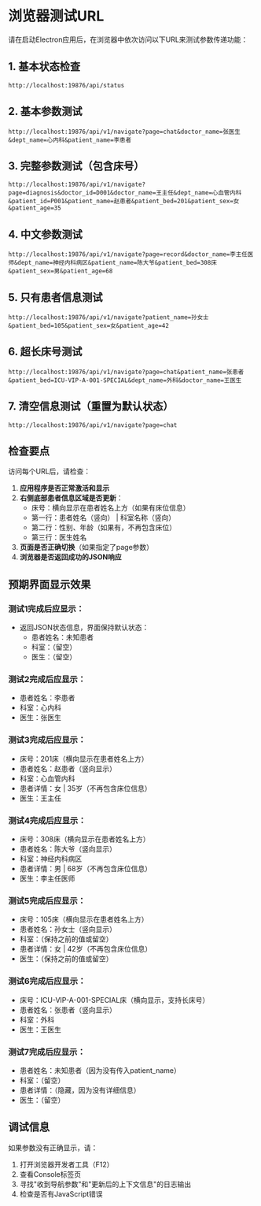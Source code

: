 # 浏览器测试URL

请在启动Electron应用后，在浏览器中依次访问以下URL来测试参数传递功能：

## 1. 基本状态检查
```
http://localhost:19876/api/status
```

## 2. 基本参数测试
```
http://localhost:19876/api/v1/navigate?page=chat&doctor_name=张医生&dept_name=心内科&patient_name=李患者
```

## 3. 完整参数测试（包含床号）
```
http://localhost:19876/api/v1/navigate?page=diagnosis&doctor_id=D001&doctor_name=王主任&dept_name=心血管内科&patient_id=P001&patient_name=赵患者&patient_bed=201&patient_sex=女&patient_age=35
```

## 4. 中文参数测试
```
http://localhost:19876/api/v1/navigate?page=record&doctor_name=李主任医师&dept_name=神经内科病区&patient_name=陈大爷&patient_bed=308床&patient_sex=男&patient_age=68
```

## 5. 只有患者信息测试
```
http://localhost:19876/api/v1/navigate?patient_name=孙女士&patient_bed=105&patient_sex=女&patient_age=42
```

## 6. 超长床号测试
```
http://localhost:19876/api/v1/navigate?page=chat&patient_name=张患者&patient_bed=ICU-VIP-A-001-SPECIAL&dept_name=外科&doctor_name=王医生
```

## 7. 清空信息测试（重置为默认状态）
```
http://localhost:19876/api/v1/navigate?page=chat
```

## 检查要点

访问每个URL后，请检查：

1. **应用程序是否正常激活和显示**
2. **右侧底部患者信息区域是否更新**：
   - 床号：横向显示在患者姓名上方（如果有床位信息）
   - 第一行：患者姓名（竖向） | 科室名称（竖向）
   - 第二行：性别、年龄（如果有，不再包含床位）
   - 第三行：医生姓名
3. **页面是否正确切换**（如果指定了page参数）
4. **浏览器是否返回成功的JSON响应**

## 预期界面显示效果

### 测试1完成后应显示：
- 返回JSON状态信息，界面保持默认状态：
  - 患者姓名：未知患者
  - 科室：（留空）
  - 医生：（留空）

### 测试2完成后应显示：
- 患者姓名：李患者
- 科室：心内科  
- 医生：张医生

### 测试3完成后应显示：
- 床号：201床（横向显示在患者姓名上方）
- 患者姓名：赵患者（竖向显示）
- 科室：心血管内科
- 患者详情：女 | 35岁（不再包含床位信息）
- 医生：王主任

### 测试4完成后应显示：
- 床号：308床（横向显示在患者姓名上方）
- 患者姓名：陈大爷（竖向显示）
- 科室：神经内科病区
- 患者详情：男 | 68岁（不再包含床位信息）
- 医生：李主任医师

### 测试5完成后应显示：
- 床号：105床（横向显示在患者姓名上方）
- 患者姓名：孙女士（竖向显示）
- 科室：（保持之前的值或留空）
- 患者详情：女 | 42岁（不再包含床位信息）
- 医生：（保持之前的值或留空）

### 测试6完成后应显示：
- 床号：ICU-VIP-A-001-SPECIAL床（横向显示，支持长床号）
- 患者姓名：张患者（竖向显示）
- 科室：外科
- 医生：王医生

### 测试7完成后应显示：
- 患者姓名：未知患者（因为没有传入patient_name）
- 科室：（留空）
- 患者详情：（隐藏，因为没有详细信息）
- 医生：（留空）

## 调试信息

如果参数没有正确显示，请：
1. 打开浏览器开发者工具（F12）
2. 查看Console标签页
3. 寻找"收到导航参数"和"更新后的上下文信息"的日志输出
4. 检查是否有JavaScript错误 